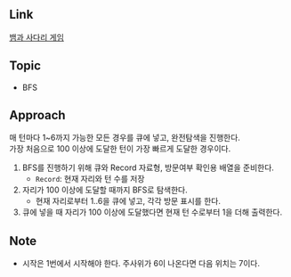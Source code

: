 ## Link
[뱀과 사다리 게임](https://www.acmicpc.net/problem/16928)

## Topic
- BFS

## Approach
매 턴마다 1~6까지 가능한 모든 경우를 큐에 넣고, 완전탐색을 진행한다.  
가장 처음으로 100 이상에 도달한 턴이 가장 빠르게 도달한 경우이다.

1. BFS를 진행하기 위해 큐와 Record 자료형, 방문여부 확인용 배열을 준비한다.
    - `Record`: 현재 자리와 턴 수를 저장
2. 자리가 100 이상에 도달할 때까지 BFS로 탐색한다.
    - 현재 자리로부터 1..6을 큐에 넣고, 각각 방문 표시를 한다.
3. 큐에 넣을 때 자리가 100 이상에 도달했다면 현재 턴 수로부터 1을 더해 출력한다.

## Note
- 시작은 1번에서 시작해야 한다. 주사위가 6이 나온다면 다음 위치는 7이다.
